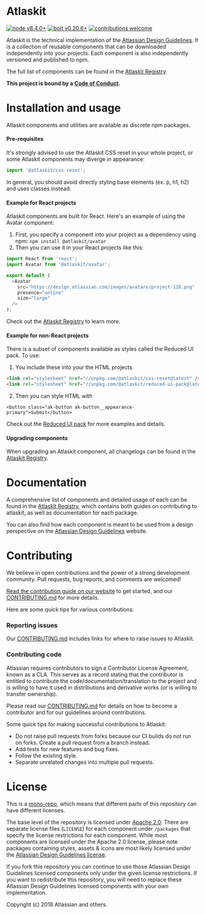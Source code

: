 # Atlaskit

[![node v8.4.0+](https://img.shields.io/badge/node-v8.4.0%2B-brightgreen.svg)](https://nodejs.org/en/)
[![bolt v0.20.6+](https://img.shields.io/badge/bolt-v0.20.6%2B-brightgreen.svg)](http://boltpkg.com/)
[![contributions welcome](https://img.shields.io/badge/contributions-welcome-brightgreen.svg)](https://ecosystem.atlassian.net/servicedesk/customer/portal/24)

Atlaskit is the technical implementation of the [Atlassian Design Guidelines][adg]. It is a collection of reusable components that can be downloaded independently into your projects. Each component is also independently versioned and published to npm.

The full list of components can be found in the [Atlaskit Registry][atlaskitregistry].

**This project is bound by a [Code of Conduct][codeofconduct].**

# Installation and usage

Atlaskit components and utilities are available as discrete npm packages.

#### Pre-requisites

It's strongly advised to use the Atlaskit CSS reset in your whole project, or some Atlaskit components
may diverge in appearance:

```javascript
import '@atlaskit/css-reset';
```

In general, you should avoid directly styling base elements (ex. p, h1, h2) and uses classes instead.

#### Example for React projects

Atlaskit components are built for React. Here's an example of using the Avatar component:

1. First, you specify a component into your project as a dependency using npm: `npm install @atlaskit/avatar`
2. Then you can use it in your React projects like this:

```javascript
import React from 'react';
import Avatar from '@atlaskit/avatar';

export default (
  <Avatar
    src="https://design.atlassian.com/images/avatars/project-128.png"
    presence="online"
    size="large"
  />
);
```

Check out the [Atlaskit Registry][atlaskitregistry] to learn more.

#### Example for non-React projects

There is a subset of components available as styles called the Reduced UI pack.
To use:

1. You include these into your the HTML projects.

```html
<link rel="stylesheet" href="//unpkg.com/@atlaskit/css-reset@latest" />
<link rel="stylesheet" href="//unpkg.com/@atlaskit/reduced-ui-pack@latest" />
```

2. Then you can style HTML with

`<button class="ak-button ak-button__appearance-primary">Submit</button>`

Check out the [Reduced UI pack](http://go.atlassian.com/reduced-ui-pack) for more examples and details.

#### Upgrading components

When upgrading an Atlaskit component, all changelogs can be found in the [Atlaskit Registry][atlaskitregistry].

# Documentation

A comprehensive list of components and detailed usage of each can be found in the [Atlaskit Registry][atlaskitregistry], which contains both guides on contributing to atlaskit, as well as documentation for each package.

You can also find how each component is meant to be used from a design perspective on the [Atlassian Design Guidelines][adg] website.

# Contributing

We believe in open contributions and the power of a strong development community. Pull requests, bug reports, and comments are welcomed!

[Read the contribution guide on our website][contributing_site] to get started, and our [CONTRIBUTING.md][contributing_repo] for more details.

Here are some quick tips for various contributions:

### Reporting issues

Our [CONTRIBUTING.md][contributing_repo] includes links for where to raise issues to Atlaskit.

### Contributing code

Atlassian requires contributors to sign a Contributor License Agreement,
known as a CLA. This serves as a record stating that the contributor is
entitled to contribute the code/documentation/translation to the project
and is willing to have it used in distributions and derivative works
(or is willing to transfer ownership).

Please read our [CONTRIBUTING.md][contributing_repo] for details on how to become a contributor
and for our guidelines around contributions.

Some quick tips for making successful contributions to Atlaskit:

- Do not raise pull requests from forks because our CI builds do not run on forks. Create a pull request from a branch instead.
- Add tests for new features and bug fixes.
- Follow the existing style.
- Separate unrelated changes into multiple pull requests.

# License

This is a [mono-repo][monorepo], which means that different parts of this repository can have different licenses.

The base level of the repository is licensed under [Apache 2.0][license]. There are separate license files (`LICENSE`) for each component under `/packages` that specify the license restrictions for each component. While most components are licensed under the Apache 2.0 license, please note packages containing styles, assets & icons are most likely licensed under the [Atlassian Design Guidelines license][adg_license].

If you fork this repository you can continue to use those Atlassian Design Guidelines licensed components only under the given license restrictions. If you want to redistribute this repository, you will need to replace these Atlassian Design Guidelines licensed components with your own implementation.

Copyright (c) 2018 Atlassian and others.

[adg]: http://atlassian.design/ 'Atlassian Design Guidelines'
[adg_license]: https://atlassian.design/guidelines/handy/license
[contributing_repo]: ./CONTRIBUTING.md
[contributing_site]: https://atlaskit.atlassian.com/docs/guides/contributing
[license]: ./LICENSE
[atlaskitregistry]: https://atlaskit.atlassian.com/ 'Atlaskit Registry'
[codeofconduct]: ./CODE_OF_CONDUCT.md
[monorepo]: https://github.com/babel/babel/blob/master/doc/design/monorepo.md
